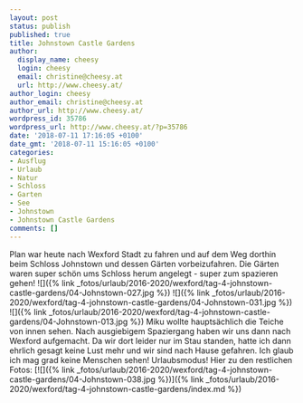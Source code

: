 ```yaml
---
layout: post
status: publish
published: true
title: Johnstown Castle Gardens
author:
  display_name: cheesy
  login: cheesy
  email: christine@cheesy.at
  url: http://www.cheesy.at/
author_login: cheesy
author_email: christine@cheesy.at
author_url: http://www.cheesy.at/
wordpress_id: 35786
wordpress_url: http://www.cheesy.at/?p=35786
date: '2018-07-11 17:16:05 +0100'
date_gmt: '2018-07-11 15:16:05 +0100'
categories:
- Ausflug
- Urlaub
- Natur
- Schloss
- Garten
- See
- Johnstown
- Johnstown Castle Gardens
comments: []
---
```

Plan war heute nach Wexford Stadt zu fahren und auf dem Weg dorthin beim Schloss Johnstown und dessen Gärten vorbeizufahren.
Die Gärten waren super schön ums Schloss herum angelegt - super zum spazieren gehen!
![]({% link _fotos/urlaub/2016-2020/wexford/tag-4-johnstown-castle-gardens/04-Johnstown-027.jpg %})
![]({% link _fotos/urlaub/2016-2020/wexford/tag-4-johnstown-castle-gardens/04-Johnstown-031.jpg %})
![]({% link _fotos/urlaub/2016-2020/wexford/tag-4-johnstown-castle-gardens/04-Johnstown-013.jpg %})
Miku wollte hauptsächlich die Teiche von innen sehen.
Nach ausgiebigem Spaziergang haben wir uns dann nach Wexford aufgemacht. Da wir dort leider nur im Stau standen, hatte ich dann ehrlich gesagt keine Lust mehr und wir sind nach Hause gefahren. Ich glaub ich mag grad keine Menschen sehen! Urlaubsmodus!
Hier zu den restlichen Fotos:
[![]({% link _fotos/urlaub/2016-2020/wexford/tag-4-johnstown-castle-gardens/04-Johnstown-038.jpg %})]({% link _fotos/urlaub/2016-2020/wexford/tag-4-johnstown-castle-gardens/index.md %})
